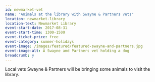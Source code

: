 ```yaml
---
id: newmarket-vet
name: "Animals at the library with Swayne & Partners vets"
location: newmarket-library
location-text: Newmarket Library
event-start-date: 2017-08-31
event-start-time: 1300-1500
event-ticket-price: free
event-category: summer-holidays
event-image: /images/featured/featured-swayne-and-partners.jpg
event-image-alt: A Swayne and Partners vet holding a dog
breadcrumb: y
---
```


Local vets Swayne & Partners will be bringing some animals to visit the library.
